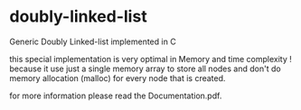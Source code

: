 # doubly-linked-list
Generic Doubly Linked-list implemented in C

this special implementation is very optimal in Memory and time complexity ! because it use just a single memory array to store all nodes and don't do memory allocation (malloc) for every node that is created.

for more information please read the Documentation.pdf.
